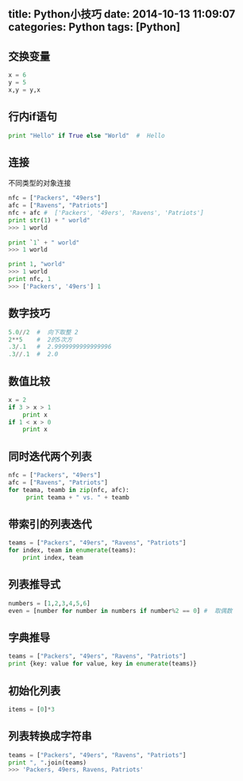 title: Python小技巧
date: 2014-10-13 11:09:07
categories: Python
tags: [Python]
---
<!--more-->
## 交换变量
```python
x = 6
y = 5
x,y = y,x
```
## 行内if语句
```python
print "Hello" if True else "World"	#  Hello
```
## 连接
不同类型的对象连接
```python
nfc = ["Packers", "49ers"]
afc = ["Ravens", "Patriots"]
nfc + afc #  ['Packers', '49ers', 'Ravens', 'Patriots']
print str(1) + " world"
>>> 1 world
 
print `1` + " world"
>>> 1 world

print 1, "world"
>>> 1 world
print nfc, 1
>>> ['Packers', '49ers'] 1
```
## 数字技巧
```python
5.0//2 	#  向下取整 2
2**5 	#  2的5次方
.3/.1	#  2.9999999999999996
.3//.1	#  2.0
```
## 数值比较
```python
x = 2
if 3 > x > 1
	print x
if 1 < x > 0
	print x
```
## 同时迭代两个列表
```python
nfc = ["Packers", "49ers"]
afc = ["Ravens", "Patriots"]
for teama, teamb in zip(nfc, afc):
     print teama + " vs. " + teamb
```
## 带索引的列表迭代
```python
teams = ["Packers", "49ers", "Ravens", "Patriots"]
for index, team in enumerate(teams):
    print index, team
```
## 列表推导式
```python
numbers = [1,2,3,4,5,6]
even = [number for number in numbers if number%2 == 0] #  取偶数
```
## 字典推导
```python
teams = ["Packers", "49ers", "Ravens", "Patriots"]
print {key: value for value, key in enumerate(teams)}
```
## 初始化列表
```python
items = [0]*3
```
## 列表转换成字符串
```python
teams = ["Packers", "49ers", "Ravens", "Patriots"]
print ", ".join(teams)
>>> 'Packers, 49ers, Ravens, Patriots'
```